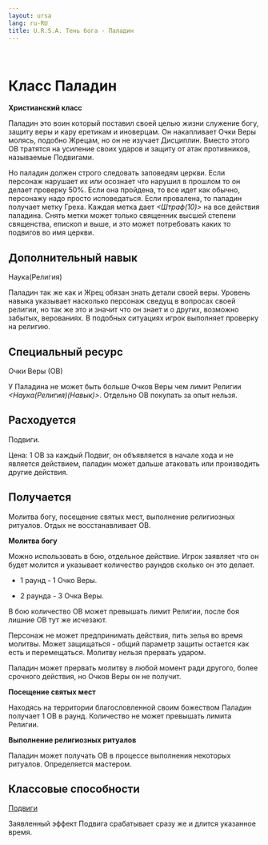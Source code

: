 ```yaml
---
layout: ursa
lang: ru-RU
title: U.R.S.A. Тень бога - Паладин
---
```


<div id="nav-placeholder"></div>
<script>
$(function(){
  $("#nav-placeholder").load("/ursa_doc/navbar.html");
});
</script>

<br>

# Класс Паладин

**Христианский класс**

Паладин это воин который поставил своей целью жизни служение богу,
защиту веры и кару еретикам и иноверцам. Он накапливает Очки Веры
молясь, подобно Жрецам, но он не изучает Дисциплин. Вместо этого ОВ
тратятся на усиление своих ударов и защиту от атак противников,
называемые Подвигами.

Но паладин должен строго следовать заповедям церкви. Если персонаж
нарушает их или осознает что нарушил в прошлом то он делает проверку
50%. Если она пройдена, то все идет как обычно, персонажу надо просто
исповедаться. Если провалена, то паладин получает метку Греха. Каждая
метка дает *<Штраф(10)>* на все действия паладина. Снять метки может
только священник высшей степени священства, епископ и выше, и это может
потребовать каких то подвигов во имя церкви.

## **Дополнительный навык**

Наука(Религия)

Паладин так же как и Жрец обязан знать детали своей веры. Уровень навыка
указывает насколько персонаж сведущ в вопросах своей религии, но так же
это и значит что он знает и о других, возможно забытых, верованиях. В
подобных ситуациях игрок выполняет проверку на религию.

## **Специальный ресурс**

Очки Веры (ОВ)

У Паладина не может быть больше Очков Веры чем лимит Религии
*<Наука(Религия)(Навык)>*. Отдельно ОВ покупать за опыт нельзя.

## **Расходуется**

Подвиги.

Цена: 1 ОВ за каждый Подвиг, он объявляется в начале хода и не является
действием, паладин может дальше атаковать или производить другие
действия. 

## **Получается**

Молитва богу, посещение святых мест, выполнение религиозных ритуалов.
Отдых не восстанавливает ОВ.

**Молитва богу**

Можно использовать в бою, отдельное действие. Игрок заявляет что он
будет молится и указывает количество раундов сколько он это делает.

- 1 раунд - 1 Очко Веры.

- 2 раунда - 3 Очка Веры.

В бою количество ОВ может превышать лимит Религии, после боя лишние ОВ
тут же исчезают.

Персонаж не может предпринимать действия, пить зелья во время молитвы.
Может защищаться - общий параметр защиты остается как есть и
перемещаться. Молитву нельзя прервать ударом.

Паладин может прервать молитву в любой момент ради другого, более
срочного действия, но Очков Веры он не получит.

**Посещение святых мест**

Находясь на территории благословленной своим божеством Паладин получает
1 ОВ в раунд. Количество не может превышать лимита Религии.

**Выполнение религиозных ритуалов**

Паладин может получать ОВ в процессе выполнения некоторых ритуалов.
Определяется мастером.

## **Классовые способности**

[Подвиги](/ursa_doc/fantasy/shadow_of_god/acts.html)

Заявленный эффект Подвига срабатывает сразу же и длится указанное время.
